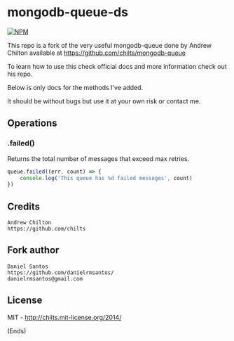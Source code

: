 # mongodb-queue-ds #

[![NPM](https://nodei.co/npm/mongodb-queue-ds.png?mini=true)](https://www.npmjs.com/package/mongodb-queue-ds/)

This repo is a fork of the very useful mongodb-queue done by Andrew Chilton available at https://github.com/chilts/mongodb-queue

To learn how to use this check official docs and more information check out his repo.

Below is only docs for the methods I've added. 

It should be without bugs but use it at your own risk or contact me.

## Operations ##

### .failed() ###

Returns the total number of messages that exceed max retries.

```js
queue.failed((err, count) => {
    console.log('This queue has %d failed messages', count)
})
```

## Credits ##

```
Andrew Chilton
https://github.com/chilts 

```
## Fork author ##

```
Daniel Santos
https://github.com/danielrmsantos/
danielrmsantos@gmail.com

```

## License ##

MIT - http://chilts.mit-license.org/2014/

(Ends)
